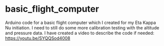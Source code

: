 # basic_flight_computer
Arduino code for a basic flight computer which I created for my Eta Kappa Nu initiation.
I need to still do some more calibration testing with the altitude and pressure data.
I have created a video to describe the code if needed: https://youtu.be/SYQQSod4008
